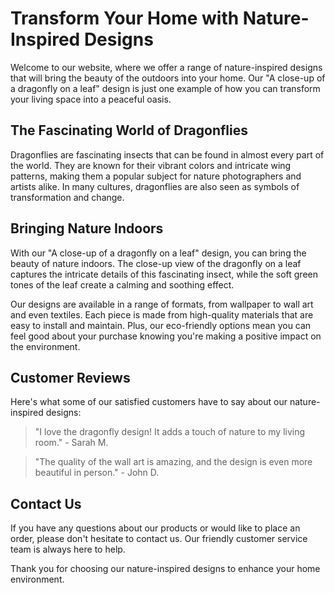<!--font:Great Vibes-->

# Transform Your Home with Nature-Inspired Designs

Welcome to our website, where we offer a range of nature-inspired designs that will bring the beauty of the outdoors into your home. Our "A close-up of a dragonfly on a leaf" design is just one example of how you can transform your living space into a peaceful oasis.

## The Fascinating World of Dragonflies

Dragonflies are fascinating insects that can be found in almost every part of the world. They are known for their vibrant colors and intricate wing patterns, making them a popular subject for nature photographers and artists alike. In many cultures, dragonflies are also seen as symbols of transformation and change.

## Bringing Nature Indoors

With our "A close-up of a dragonfly on a leaf" design, you can bring the beauty of nature indoors. The close-up view of the dragonfly on a leaf captures the intricate details of this fascinating insect, while the soft green tones of the leaf create a calming and soothing effect.

Our designs are available in a range of formats, from wallpaper to wall art and even textiles. Each piece is made from high-quality materials that are easy to install and maintain. Plus, our eco-friendly options mean you can feel good about your purchase knowing you're making a positive impact on the environment.

## Customer Reviews

Here's what some of our satisfied customers have to say about our nature-inspired designs:

> "I love the dragonfly design! It adds a touch of nature to my living room." - Sarah M.

> "The quality of the wall art is amazing, and the design is even more beautiful in person." - John D.

## Contact Us

If you have any questions about our products or would like to place an order, please don't hesitate to contact us. Our friendly customer service team is always here to help.

Thank you for choosing our nature-inspired designs to enhance your home environment.

<!--

Write me content for website with wallpaper which alt text is:

"A close-up of a dragonfly on a leaf"

The name/title of the page should not be 1:1 copy of the alt text but rather a real content of the website which is using this wallpaper.

- Use markdown format 
- Start with heading
- Heading should be short and concise
- The content should look like a real website 
- The website should not be about the wallpaper, wallpaper is just a related background
- Heading should be contain work "wallpaper" or "background"
- Include real sections like references, contact, user stories, etc. use things relevant to the page purpose.
- Feel free to use structure like headings, bullets, numbering, blockquotes, paragraphs, horizontal lines, etc.
- You can use formatting like bold or _italic_
- You can include UTF-8 emojis
- Links should be only #hash anchors (and you can refer to the document itself)
- Do not include images


---


# Nature-inspired Wallpaper for a Peaceful Home Environment

Welcome to our website, where we offer a wide selection of nature-inspired wallpapers that will transform your home into a peaceful oasis. Our wallpaper designs are carefully curated to bring the beauty of nature indoors, and our "A close-up of a dragonfly on a leaf" wallpaper is no exception.

## Dragonflies in Nature

Dragonflies are fascinating insects that can be found all over the world, from the tropics to the arctic. They are known for their beautiful colors and intricate wings, which make them a popular subject for nature photographers and artists alike. In many cultures, dragonflies are also seen as symbols of transformation and change.

## Bringing Nature Indoors

With our "A close-up of a dragonfly on a leaf" wallpaper, you can bring the beauty of nature into your home. The close-up view of the dragonfly on a leaf captures the intricate details of this fascinating insect, while the soft green tones of the leaf create a calming and soothing effect.

Our wallpapers are made from high-quality materials that are easy to install and maintain. They are also eco-friendly, so you can feel good about your purchase knowing that you're making a positive impact on the environment.

## Customer Reviews

Here's what some of our satisfied customers have to say about our nature-inspired wallpapers:

> "I love my new dragonfly wallpaper! It's the perfect addition to my meditation room." - Sarah M.

> "The quality of the wallpaper is amazing, and the design is even more beautiful in person." - John D.

## Contact Us

If you have any questions about our products or would like to place an order, please don't hesitate to contact us. Our friendly customer service team is always here to help.

Thank you for choosing our nature-inspired wallpapers to enhance your home environment.


---


Heading should not include word "wallpaper". The website should not be about the wallpaper itself, wallpaper is just a related background, rewrite whole content.


---


# Transform Your Home with Nature-Inspired Designs

Welcome to our website, where we offer a range of nature-inspired designs that will bring the beauty of the outdoors into your home. Our "A close-up of a dragonfly on a leaf" design is just one example of how you can transform your living space into a peaceful oasis.

## The Fascinating World of Dragonflies

Dragonflies are fascinating insects that can be found in almost every part of the world. They are known for their vibrant colors and intricate wing patterns, making them a popular subject for nature photographers and artists alike. In many cultures, dragonflies are also seen as symbols of transformation and change.

## Bringing Nature Indoors

With our "A close-up of a dragonfly on a leaf" design, you can bring the beauty of nature indoors. The close-up view of the dragonfly on a leaf captures the intricate details of this fascinating insect, while the soft green tones of the leaf create a calming and soothing effect.

Our designs are available in a range of formats, from wallpaper to wall art and even textiles. Each piece is made from high-quality materials that are easy to install and maintain. Plus, our eco-friendly options mean you can feel good about your purchase knowing you're making a positive impact on the environment.

## Customer Reviews

Here's what some of our satisfied customers have to say about our nature-inspired designs:

> "I love the dragonfly design! It adds a touch of nature to my living room." - Sarah M.

> "The quality of the wall art is amazing, and the design is even more beautiful in person." - John D.

## Contact Us

If you have any questions about our products or would like to place an order, please don't hesitate to contact us. Our friendly customer service team is always here to help.

Thank you for choosing our nature-inspired designs to enhance your home environment.

-->
